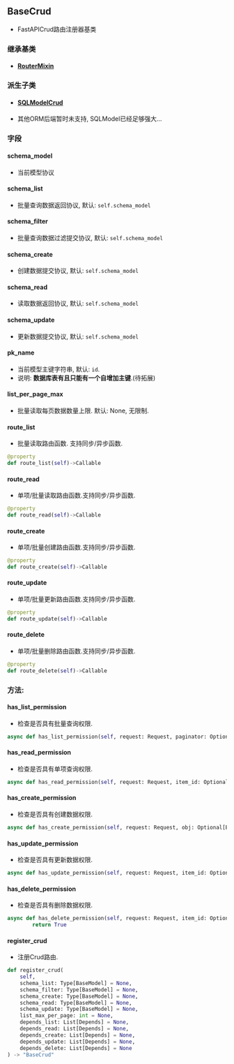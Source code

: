 ## BaseCrud

- FastAPICrud路由注册器基类

### 继承基类

- #### [RouterMixin](../RouterMixin/#routermixin)

### 派生子类

- #### [SQLModelCrud](../SQLModelCrud/#sqlmodelcrud)

- 其他ORM后端暂时未支持, SQLModel已经足够强大...

### 字段

#### schema_model

- 当前模型协议

#### schema_list

- 批量查询数据返回协议, 默认: `self.schema_model`

#### schema_filter

- 批量查询数据过滤提交协议, 默认: `self.schema_model`

#### schema_create

- 创建数据提交协议, 默认: `self.schema_model`

#### schema_read

- 读取数据返回协议, 默认: `self.schema_model`

#### schema_update

- 更新数据提交协议, 默认: `self.schema_model`

#### pk_name

- 当前模型主键字符串, 默认: `id`.
- 说明: **数据库表有且只能有一个自增加主键**.(待拓展)

#### list_per_page_max

- 批量读取每页数据数量上限. 默认: None, 无限制.

#### route_list

- 批量读取路由函数. 支持同步/异步函数.

```python
@property
def route_list(self)->Callable
```

#### route_read

- 单项/批量读取路由函数.支持同步/异步函数.

```python
@property
def route_read(self)->Callable
```

#### route_create

- 单项/批量创建路由函数.支持同步/异步函数.

```python
@property
def route_create(self)->Callable
```

#### route_update

- 单项/批量更新路由函数.支持同步/异步函数.

```python
@property
def route_update(self)->Callable
```

#### route_delete

- 单项/批量删除路由函数.支持同步/异步函数.

```python
@property
def route_delete(self)->Callable
```

### 方法:

#### has_list_permission

- 检查是否具有批量查询权限.

```python
async def has_list_permission(self, request: Request, paginator: Optional[Paginator], filter: Optional[BaseModel],**kwargs) -> bool
```

#### has_read_permission

- 检查是否具有单项查询权限.

```python
async def has_read_permission(self, request: Request, item_id: Optional[List[str]], **kwargs) -> bool
```

#### has_create_permission

- 检查是否具有创建数据权限.

```python
async def has_create_permission(self, request: Request, obj: Optional[BaseModel], **kwargs) -> bool
```

#### has_update_permission

- 检查是否具有更新数据权限.

```python
async def has_update_permission(self, request: Request, item_id: Optional[List[str]], obj: Optional[BaseModel],**kwargs) -> bool
```

#### has_delete_permission

- 检查是否具有删除数据权限.

```python
async def has_delete_permission(self, request: Request, item_id: Optional[List[str]], **kwargs) -> bool:
        return True
```

#### register_crud

- 注册Crud路由.

```python
def register_crud(
    self,
    schema_list: Type[BaseModel] = None,
    schema_filter: Type[BaseModel] = None,
    schema_create: Type[BaseModel] = None,
    schema_read: Type[BaseModel] = None,
    schema_update: Type[BaseModel] = None,
    list_max_per_page: int = None,
    depends_list: List[Depends] = None,
    depends_read: List[Depends] = None,
    depends_create: List[Depends] = None,
    depends_update: List[Depends] = None,
    depends_delete: List[Depends] = None
) -> "BaseCrud"
```



